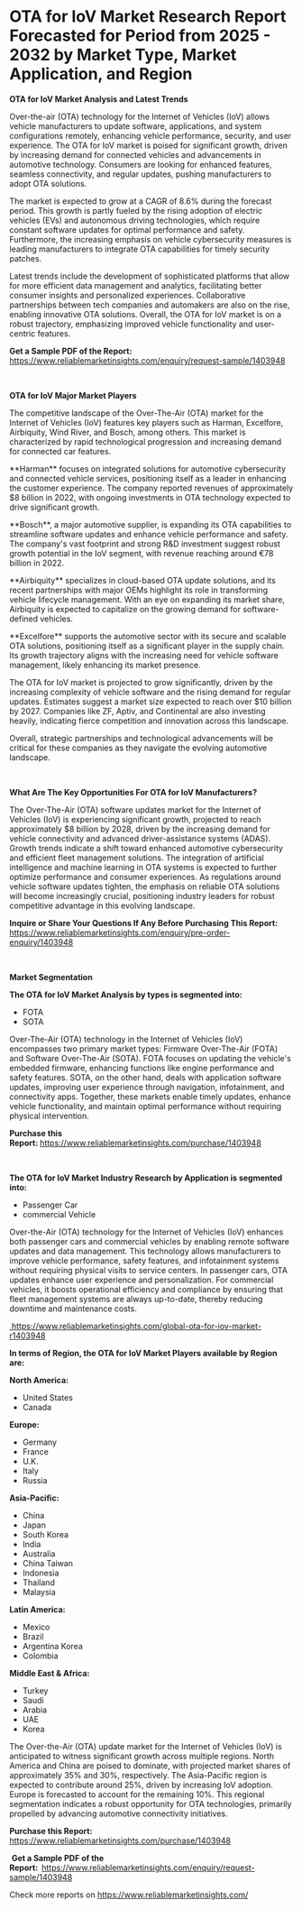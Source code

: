 <p><h1>OTA for IoV Market Research Report Forecasted for Period from 2025 -  2032 by Market Type, Market Application, and Region</h1></p><p><strong>OTA for IoV Market Analysis and Latest Trends</strong></p>
<p><p>Over-the-air (OTA) technology for the Internet of Vehicles (IoV) allows vehicle manufacturers to update software, applications, and system configurations remotely, enhancing vehicle performance, security, and user experience. The OTA for IoV market is poised for significant growth, driven by increasing demand for connected vehicles and advancements in automotive technology. Consumers are looking for enhanced features, seamless connectivity, and regular updates, pushing manufacturers to adopt OTA solutions.</p><p>The market is expected to grow at a CAGR of 8.6% during the forecast period. This growth is partly fueled by the rising adoption of electric vehicles (EVs) and autonomous driving technologies, which require constant software updates for optimal performance and safety. Furthermore, the increasing emphasis on vehicle cybersecurity measures is leading manufacturers to integrate OTA capabilities for timely security patches.</p><p>Latest trends include the development of sophisticated platforms that allow for more efficient data management and analytics, facilitating better consumer insights and personalized experiences. Collaborative partnerships between tech companies and automakers are also on the rise, enabling innovative OTA solutions. Overall, the OTA for IoV market is on a robust trajectory, emphasizing improved vehicle functionality and user-centric features.</p></p>
<p><strong>Get a Sample PDF of the Report:&nbsp;</strong> <a href="https://www.reliablemarketinsights.com/enquiry/request-sample/1403948?utm_campaign=3493&utm_medium=2&utm_source=Github&utm_content=ia&utm_term=28032025&utm_id=ota-for-iov">https://www.reliablemarketinsights.com/enquiry/request-sample/1403948</a></p>
<p>&nbsp;</p>
<p><strong>OTA for IoV Major Market Players</strong></p>
<p><p>The competitive landscape of the Over-The-Air (OTA) market for the Internet of Vehicles (IoV) features key players such as Harman, Excelfore, Airbiquity, Wind River, and Bosch, among others. This market is characterized by rapid technological progression and increasing demand for connected car features.</p><p>**Harman** focuses on integrated solutions for automotive cybersecurity and connected vehicle services, positioning itself as a leader in enhancing the customer experience. The company reported revenues of approximately $8 billion in 2022, with ongoing investments in OTA technology expected to drive significant growth.</p><p>**Bosch**, a major automotive supplier, is expanding its OTA capabilities to streamline software updates and enhance vehicle performance and safety. The company's vast footprint and strong R&D investment suggest robust growth potential in the IoV segment, with revenue reaching around €78 billion in 2022.</p><p>**Airbiquity** specializes in cloud-based OTA update solutions, and its recent partnerships with major OEMs highlight its role in transforming vehicle lifecycle management. With an eye on expanding its market share, Airbiquity is expected to capitalize on the growing demand for software-defined vehicles.</p><p>**Excelfore** supports the automotive sector with its secure and scalable OTA solutions, positioning itself as a significant player in the supply chain. Its growth trajectory aligns with the increasing need for vehicle software management, likely enhancing its market presence.</p><p>The OTA for IoV market is projected to grow significantly, driven by the increasing complexity of vehicle software and the rising demand for regular updates. Estimates suggest a market size expected to reach over $10 billion by 2027. Companies like ZF, Aptiv, and Continental are also investing heavily, indicating fierce competition and innovation across this landscape.</p><p>Overall, strategic partnerships and technological advancements will be critical for these companies as they navigate the evolving automotive landscape.</p></p>
<p>&nbsp;</p>
<p><strong>What Are The Key Opportunities For OTA for IoV Manufacturers?</strong></p>
<p><p>The Over-The-Air (OTA) software updates market for the Internet of Vehicles (IoV) is experiencing significant growth, projected to reach approximately $8 billion by 2028, driven by the increasing demand for vehicle connectivity and advanced driver-assistance systems (ADAS). Growth trends indicate a shift toward enhanced automotive cybersecurity and efficient fleet management solutions. The integration of artificial intelligence and machine learning in OTA systems is expected to further optimize performance and consumer experiences. As regulations around vehicle software updates tighten, the emphasis on reliable OTA solutions will become increasingly crucial, positioning industry leaders for robust competitive advantage in this evolving landscape.</p></p>
<p><strong>Inquire or Share Your Questions If Any Before Purchasing This Report:</strong> <a href="https://www.reliablemarketinsights.com/enquiry/pre-order-enquiry/1403948?utm_campaign=3493&utm_medium=2&utm_source=Github&utm_content=ia&utm_term=28032025&utm_id=ota-for-iov">https://www.reliablemarketinsights.com/enquiry/pre-order-enquiry/1403948</a></p>
<p>&nbsp;</p>
<p><strong>Market Segmentation</strong></p>
<p><strong>The OTA for IoV Market Analysis by types is segmented into:</strong></p>
<p><ul><li>FOTA</li><li>SOTA</li></ul></p>
<p><p>Over-The-Air (OTA) technology in the Internet of Vehicles (IoV) encompasses two primary market types: Firmware Over-The-Air (FOTA) and Software Over-The-Air (SOTA). FOTA focuses on updating the vehicle's embedded firmware, enhancing functions like engine performance and safety features. SOTA, on the other hand, deals with application software updates, improving user experience through navigation, infotainment, and connectivity apps. Together, these markets enable timely updates, enhance vehicle functionality, and maintain optimal performance without requiring physical intervention.</p></p>
<p><strong>Purchase this Report:&nbsp;</strong><a href="https://www.reliablemarketinsights.com/purchase/1403948?utm_campaign=3493&utm_medium=2&utm_source=Github&utm_content=ia&utm_term=28032025&utm_id=ota-for-iov">https://www.reliablemarketinsights.com/purchase/1403948</a></p>
<p>&nbsp;</p>
<p><strong>The OTA for IoV Market Industry Research by Application is segmented into:</strong></p>
<p><ul><li>Passenger Car</li><li>commercial Vehicle</li></ul></p>
<p><p>Over-the-Air (OTA) technology for the Internet of Vehicles (IoV) enhances both passenger cars and commercial vehicles by enabling remote software updates and data management. This technology allows manufacturers to improve vehicle performance, safety features, and infotainment systems without requiring physical visits to service centers. In passenger cars, OTA updates enhance user experience and personalization. For commercial vehicles, it boosts operational efficiency and compliance by ensuring that fleet management systems are always up-to-date, thereby reducing downtime and maintenance costs.</p></p>
<p><a href="https://www.reliablemarketinsights.com/global-ota-for-iov-market-r1403948?utm_campaign=3493&utm_medium=2&utm_source=Github&utm_content=ia&utm_term=28032025&utm_id=ota-for-iov">&nbsp;https://www.reliablemarketinsights.com/global-ota-for-iov-market-r1403948</a></p>
<p><strong>In terms of Region, the OTA for IoV Market Players available by Region are:</strong></p>
<p>
    <p> <strong> North America: </strong>
        <ul>
            <li>United States</li>
            <li>Canada</li>
        </ul>
        </p> 
    <p> <strong> Europe: </strong>
        <ul>
            <li>Germany</li>
            <li>France</li>
            <li>U.K.</li>
            <li>Italy</li>
            <li>Russia</li>
        </ul>
        </p> 
    <p> <strong> Asia-Pacific: </strong>
        <ul>
            <li>China</li>
            <li>Japan</li>
            <li>South Korea</li>
            <li>India</li>
            <li>Australia</li>
            <li>China Taiwan</li>
            <li>Indonesia</li>
            <li>Thailand</li>
            <li>Malaysia</li>
        </ul>
        </p> 
    <p> <strong> Latin America: </strong>
        <ul>
            <li>Mexico</li>
            <li>Brazil</li>
            <li>Argentina Korea</li>
            <li>Colombia</li>
        </ul>
        </p> 
    <p> <strong> Middle East & Africa: </strong>
        <ul>
            <li>Turkey</li>
            <li>Saudi</li>
            <li>Arabia</li>
            <li>UAE</li>
            <li>Korea</li>
        </ul>
    </p>
    </p>
<p><p>The Over-the-Air (OTA) update market for the Internet of Vehicles (IoV) is anticipated to witness significant growth across multiple regions. North America and China are poised to dominate, with projected market shares of approximately 35% and 30%, respectively. The Asia-Pacific region is expected to contribute around 25%, driven by increasing IoV adoption. Europe is forecasted to account for the remaining 10%. This regional segmentation indicates a robust opportunity for OTA technologies, primarily propelled by advancing automotive connectivity initiatives.</p></p>
<p><strong>Purchase this Report: </strong><a href="https://www.reliablemarketinsights.com/purchase/1403948?utm_campaign=3493&utm_medium=2&utm_source=Github&utm_content=ia&utm_term=28032025&utm_id=ota-for-iov">https://www.reliablemarketinsights.com/purchase/1403948</a></p>
<p>&nbsp;<strong>Get a Sample PDF of the Report:&nbsp;&nbsp;</strong><a href="https://www.reliablemarketinsights.com/enquiry/request-sample/1403948?utm_campaign=3493&utm_medium=2&utm_source=Github&utm_content=ia&utm_term=28032025&utm_id=ota-for-iov">https://www.reliablemarketinsights.com/enquiry/request-sample/1403948</a></p>
<p><strong></strong></p>
<p>Check more reports on <a href="https://www.reliablemarketinsights.com/?utm_campaign=3493&utm_medium=2&utm_source=Github&utm_content=ia&utm_term=28032025&utm_id=ota-for-iov">https://www.reliablemarketinsights.com/</a></p>